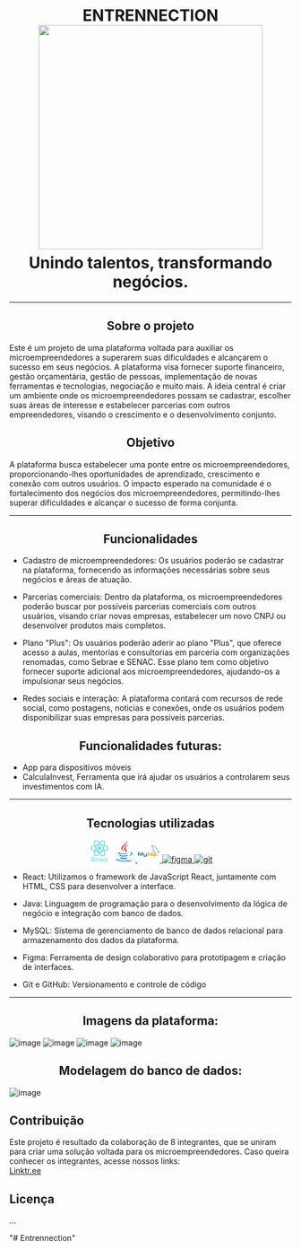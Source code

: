 <h1 align="center"> ENTRENNECTION <br>  <img src="https://i.imgur.com/V6r92sz.png" width="400" height="400" />
  <br> Unindo talentos, transformando negócios. 
</h1>

<hr>

<h2 align="center"> Sobre o projeto </h2>

  Este é um projeto de uma plataforma voltada para auxiliar os microempreendedores a superarem suas dificuldades e alcançarem o sucesso em seus negócios. A plataforma visa fornecer suporte financeiro, gestão orçamentária, gestão de pessoas, implementação de novas ferramentas e tecnologias, negociação e muito mais. A ideia central é criar um ambiente onde os microempreendedores possam se cadastrar, escolher suas áreas de interesse e estabelecer parcerias com outros empreendedores, visando o crescimento e o desenvolvimento conjunto.
  
<h2 align="center"> Objetivo </h2>
  A plataforma busca estabelecer uma ponte entre os microempreendedores, proporcionando-lhes oportunidades de aprendizado, crescimento e conexão com outros usuários. O impacto esperado na comunidade é o fortalecimento dos negócios dos microempreendedores, permitindo-lhes superar dificuldades e alcançar o sucesso de forma conjunta.

<hr>

<h2 align="center"> Funcionalidades </h2>

  - Cadastro de microempreendedores: Os usuários poderão se cadastrar na plataforma, fornecendo as informações necessárias sobre seus negócios e áreas de atuação.

  - Parcerias comerciais: Dentro da plataforma, os microempreendedores poderão buscar por possíveis parcerias comerciais com outros usuários, visando criar novas empresas, estabelecer um novo CNPJ ou desenvolver produtos mais completos.

  - Plano "Plus": Os usuários poderão aderir ao plano "Plus", que oferece acesso a aulas, mentorias e consultorias em parceria com organizações renomadas, como Sebrae e SENAC. Esse plano tem como objetivo fornecer suporte adicional aos microempreendedores, ajudando-os a impulsionar seus negócios.

  - Redes sociais e interação: A plataforma contará com recursos de rede social, como postagens, noticias e conexões, onde os usuários podem disponibilizar suas empresas para possíveis parcerias.

<h2 align="center"> Funcionalidades futuras: </h2>

- App para dispositivos móveis
- CalculaInvest, Ferramenta que irá ajudar os usuários a controlarem seus investimentos com IA.
    

<hr>

<h2 align="center"> Tecnologias utilizadas </h2>

<p align="center"> 
  <a href="https://reactjs.org/" target="_blank" rel="noreferrer"> <img src="https://raw.githubusercontent.com/devicons/devicon/master/icons/react/react-original-wordmark.svg" alt="react" width="40" height="40"/></a> 
  <a href="https://www.java.com" target="_blank" rel="noreferrer"> <img src="https://raw.githubusercontent.com/devicons/devicon/master/icons/java/java-original.svg" alt="java" width="40" height="40"/> </a> 
  <a href="https://www.mysql.com/" target="_blank" rel="noreferrer"> <img src="https://raw.githubusercontent.com/devicons/devicon/master/icons/mysql/mysql-original-wordmark.svg" alt="mysql" width="40" height="40"/> </a> 
  <a href="https://www.figma.com/" target="_blank" rel="noreferrer"> <img src="https://www.vectorlogo.zone/logos/figma/figma-icon.svg" alt="figma" width="40" height="40"/> </a> 
  <a href="https://git-scm.com/" target="_blank" rel="noreferrer"> <img src="https://www.vectorlogo.zone/logos/git-scm/git-scm-icon.svg" alt="git" width="40" height="40"/> </a> 
  
</p>

   - React: Utilizamos o framework de JavaScript React, juntamente com HTML, CSS para desenvolver a interface.

   - Java: Linguagem de programação para o desenvolvimento da lógica de negócio e integração com banco de dados.

   - MySQL: Sistema de gerenciamento de banco de dados relacional para armazenamento dos dados da plataforma.

   - Figma: Ferramenta de design colaborativo para prototipagem e criação de interfaces.

   - Git e GitHub: Versionamento e controle de código

<hr>

<h2 align="center"> Imagens da plataforma: </h2>

![image](https://github.com/gb-araujo/Entrennection/assets/86437334/904fb018-e1eb-4c80-8898-1467c27cb13a)
![image](https://github.com/gb-araujo/Entrennection/assets/86437334/7d555d8f-09c9-406c-9e49-32901572eaaf)
![image](https://github.com/gb-araujo/Entrennection/assets/86437334/e47c4d9a-c609-4110-8cbe-c3663a6c3946)
![image](https://github.com/gb-araujo/Entrennection/assets/86437334/a81a020f-4339-4002-8ec8-d59e77e9f78b)


<h2 align="center"> Modelagem do banco de dados: </h2>

![image](https://github.com/Entrennection/Entrennection/assets/86437334/0b57b802-3940-4e6e-a7fe-7f49325aab6f)



<h2 aling="center">Contribuição</h2>

Este projeto é resultado da colaboração de 8 integrantes, que se uniram para criar uma solução voltada para os microempreendedores. 
Caso queira conhecer os integrantes, acesse nossos links: 
<br>
<a href="https://linktr.ee/" target="_blank" rel="noreferrer">Linktr.ee</a> 


<h2 aling="center">Licença</h2>
...

"# Entrennection" 

